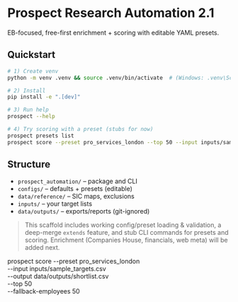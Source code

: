 
# Prospect Research Automation 2.1

EB-focused, free-first enrichment + scoring with editable YAML presets.

## Quickstart

```bash
# 1) Create venv
python -m venv .venv && source .venv/bin/activate  # (Windows: .venv\Scripts\activate)

# 2) Install
pip install -e ".[dev]"

# 3) Run help
prospect --help

# 4) Try scoring with a preset (stubs for now)
prospect presets list
prospect score --preset pro_services_london --top 50 --input inputs/sample_targets.csv --output data/outputs/shortlist.csv
```

## Structure
- `prospect_automation/` – package and CLI
- `configs/` – defaults + presets (editable)
- `data/reference/` – SIC maps, exclusions
- `inputs/` – your target lists
- `data/outputs/` – exports/reports (git-ignored)

> This scaffold includes working config/preset loading & validation, 
> a deep-merge `extends` feature, and stub CLI commands for presets and scoring.
> Enrichment (Companies House, financials, web meta) will be added next.

prospect score --preset pro_services_london \
  --input inputs/sample_targets.csv \
  --output data/outputs/shortlist.csv \
  --top 50 \
  --fallback-employees 50
